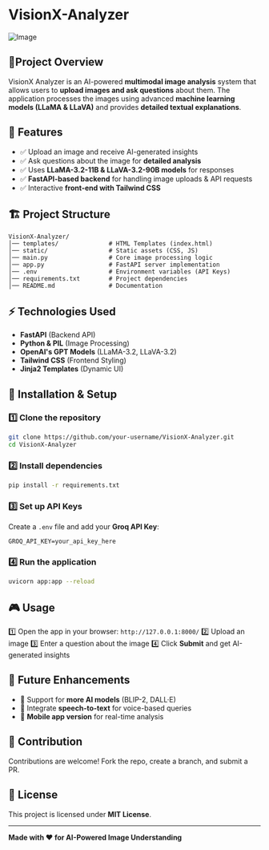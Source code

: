 # VisionX-Analyzer

![Image](https://github.com/user-attachments/assets/33c72b65-10c7-4f8d-a183-853a5935f851)



## 🚀Project Overview
VisionX Analyzer is an AI-powered **multimodal image analysis** system that allows users to **upload images and ask questions** about them. The application processes the images using advanced **machine learning models (LLaMA & LLaVA)** and provides **detailed textual explanations**.

## 🎯 Features
- ✅ Upload an image and receive AI-generated insights  
- ✅ Ask questions about the image for **detailed analysis**  
- ✅ Uses **LLaMA-3.2-11B & LLaVA-3.2-90B models** for responses  
- ✅ **FastAPI-based backend** for handling image uploads & API requests  
- ✅ Interactive **front-end with Tailwind CSS**  

## 🏗️ Project Structure
```
VisionX-Analyzer/
│── templates/              # HTML Templates (index.html)
│── static/                 # Static assets (CSS, JS)
│── main.py                 # Core image processing logic
│── app.py                  # FastAPI server implementation
│── .env                    # Environment variables (API Keys)
│── requirements.txt        # Project dependencies
│── README.md               # Documentation
```

## ⚡ Technologies Used
- **FastAPI** (Backend API)
- **Python & PIL** (Image Processing)
- **OpenAI's GPT Models** (LLaMA-3.2, LLaVA-3.2)
- **Tailwind CSS** (Frontend Styling)
- **Jinja2 Templates** (Dynamic UI)

## 🔧 Installation & Setup
### 1️⃣ Clone the repository
```sh
git clone https://github.com/your-username/VisionX-Analyzer.git
cd VisionX-Analyzer
```

### 2️⃣ Install dependencies
```sh
pip install -r requirements.txt
```

### 3️⃣ Set up API Keys
Create a `.env` file and add your **Groq API Key**:
```env
GROQ_API_KEY=your_api_key_here
```

### 4️⃣ Run the application
```sh
uvicorn app:app --reload
```

## 🎮 Usage
1️⃣ Open the app in your browser: `http://127.0.0.1:8000/`
2️⃣ Upload an image
3️⃣ Enter a question about the image
4️⃣ Click **Submit** and get AI-generated insights

## 📌 Future Enhancements
- 🔹 Support for **more AI models** (BLIP-2, DALL·E)
- 🔹 Integrate **speech-to-text** for voice-based queries
- 🔹 **Mobile app version** for real-time analysis

## 🤝 Contribution
Contributions are welcome! Fork the repo, create a branch, and submit a PR.

## 📜 License
This project is licensed under **MIT License**.

---
**Made with ❤️ for AI-Powered Image Understanding**



